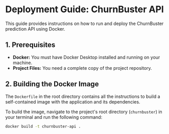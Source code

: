 # Deployment Guide: ChurnBuster API

This guide provides instructions on how to run and deploy the ChurnBuster prediction API using Docker.

## 1. Prerequisites
- **Docker:** You must have Docker Desktop installed and running on your machine.
- **Project Files:** You need a complete copy of the project repository.

## 2. Building the Docker Image
The `Dockerfile` in the root directory contains all the instructions to build a self-contained image with the application and its dependencies.

To build the image, navigate to the project's root directory (`churnbuster`) in your terminal and run the following command:

```bash
docker build -t churnbuster-api .